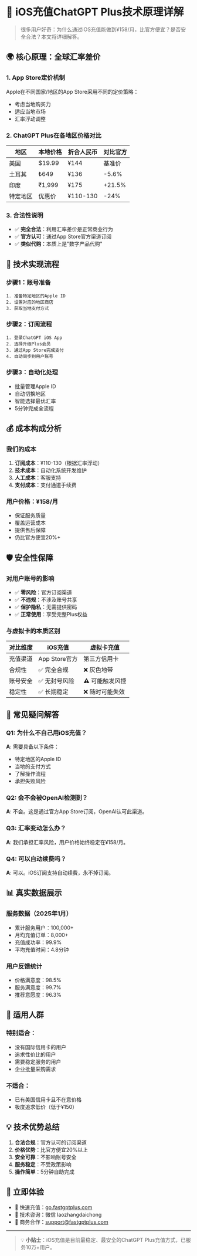 # 📱 iOS充值ChatGPT Plus技术原理详解

> 很多用户好奇：为什么通过iOS充值能做到¥158/月，比官方便宜？是否安全合法？本文将详细解答。

## 🌍 核心原理：全球汇率差价

### 1. App Store定价机制
Apple在不同国家/地区的App Store采用不同的定价策略：
- 考虑当地购买力
- 适应当地市场
- 汇率浮动调整

### 2. ChatGPT Plus在各地区价格对比

| 地区         | 本地价格      | 折合人民币  | 对比官方 |
| ------------ | ------------- | ----------- | -------- |
| 美国         | $19.99        | ¥144        | 基准价   |
| 土耳其       | ₺649          | ¥136        | -5.6%    |
| 印度         | ₹1,999        | ¥175        | +21.5%   |
| 特定地区     | 优惠价        | ¥110-130    | -24%     |

### 3. 合法性说明
- ✅ **完全合法**：利用汇率差价是正常商业行为
- ✅ **官方认可**：通过App Store官方渠道订阅
- ✅ **类似代购**：本质上是"数字产品代购"

## 🔧 技术实现流程

### 步骤1：账号准备
```
1. 准备特定地区的Apple ID
2. 设置对应的地区商店
3. 获取当地支付方式
```

### 步骤2：订阅流程
```
1. 登录ChatGPT iOS App
2. 选择升级Plus会员
3. 通过App Store完成支付
4. 自动同步到用户账号
```

### 步骤3：自动化处理
- 批量管理Apple ID
- 自动切换地区
- 智能选择最优汇率
- 5分钟完成全流程

## 💰 成本构成分析

### 我们的成本
1. **订阅成本**：¥110-130（根据汇率浮动）
2. **技术成本**：自动化系统开发维护
3. **人工成本**：客服支持
4. **支付成本**：支付通道手续费

### 用户价格：¥158/月
- 保证服务质量
- 覆盖运营成本
- 提供售后保障
- 仍比官方便宜20%+

## 🛡️ 安全性保障

### 对用户账号的影响
- ✅ **零风险**：官方订阅渠道
- ✅ **不违规**：不涉及账号共享
- ✅ **保护隐私**：无需提供密码
- ✅ **正常使用**：享受完整Plus权益

### 与虚拟卡的本质区别

| 对比维度     | iOS充值          | 虚拟卡充值       |
| ------------ | ---------------- | ---------------- |
| 充值渠道     | App Store官方    | 第三方信用卡     |
| 合规性       | ✅ 完全合规      | ❌ 灰色地带      |
| 账号安全     | ✅ 无封号风险    | ⚠️ 可能触发风控  |
| 稳定性       | ✅ 长期稳定      | ❌ 随时可能失效  |

## 🤔 常见疑问解答

### Q1: 为什么不自己用iOS充值？
**A**: 需要具备以下条件：
- 特定地区的Apple ID
- 当地的支付方式
- 了解操作流程
- 承担失败风险

### Q2: 会不会被OpenAI检测到？
**A**: 不会。这是通过官方App Store订阅，OpenAI认可此渠道。

### Q3: 汇率变动怎么办？
**A**: 我们承担汇率风险，用户价格始终稳定在¥158/月。

### Q4: 可以自动续费吗？
**A**: 可以。iOS订阅支持自动续费，永不掉订阅。

## 📊 真实数据展示

### 服务数据（2025年1月）
- 累计服务用户：100,000+
- 月均充值订单：8,000+
- 充值成功率：99.9%
- 平均充值时间：4.8分钟

### 用户反馈统计
- 价格满意度：98.5%
- 服务满意度：99.7%
- 推荐意愿度：96.3%

## 🎯 适用人群

### 特别适合：
- 没有国际信用卡的用户
- 追求性价比的用户
- 需要稳定服务的用户
- 企业批量采购需求

### 不适合：
- 已有美国信用卡且不在意价格
- 极度追求低价（低于¥150）

## 💡 技术优势总结

1. **合法合规**：官方认可的订阅渠道
2. **价格优势**：比官方便宜20%以上
3. **安全可靠**：不影响账号安全
4. **服务稳定**：不受政策影响
5. **操作简单**：5分钟自助完成

## 📱 立即体验

- 🚀 快速充值：[go.fastgptplus.com](https://go.fastgptplus.com)
- 💬 技术咨询：微信 laozhangdaichong
- 📧 商务合作：support@fastgptplus.com

---

> 💡 **小贴士**：iOS充值是目前最稳定、最安全的ChatGPT Plus充值方式，已服务10万+用户。